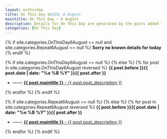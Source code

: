 ```yaml
---
layout: onthisday
title: On This Day &#124; 6 August
maintitle: On This Day — 6 August
description: Details for On This Day are genarated by the posts added to the website so the content is subject to changes/updates over time.
categories: [On This Day]
---
```


{% if site.categories.OnThisDay6August == null and site.categories.Repeat6August == null %}
<strong>Sorry no known details for today</strong>
{% endif %}

{% if site.categories.OnThisDay6August == null %}
{% else %}
{% for post in site.categories.OnThisDay6August reversed %}
<strong>{{ post.before }}{{ post.date | date: "%e %B %Y" }}{{ post.after }}</strong>
<ul>
<li> ——: <a class="{{ post.class }}" href="{{ post.url }}"><strong>{{ post.maintitle }}</strong> - {{ post.post_description }}</a></li>
</ul>
{% endfor %}
{% endif %}

{% if site.categories.Repeat6August == null %}
{% else %}
{% for post in site.categories.Repeat6August reversed %}
<strong>{{ post.before }}{{ post.date | date: "%e %B %Y" }}{{ post.after }}</strong>
<ul>
<li> ——: <a class="{{ post.class }}" href="{{ post.url }}"><strong>{{ post.maintitle }}</strong> - {{ post.post_description }}</a></li>
</ul>
{% endfor %}
{% endif %}
